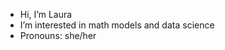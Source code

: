 - Hi, I’m Laura 
- I’m interested in math models and data science 
- Pronouns: she/her

<!---
Lauerita/Lauerita is a ✨ special ✨ repository because its `README.md` (this file) appears on your GitHub profile.
You can click the Preview link to take a look at your changes.
--->

